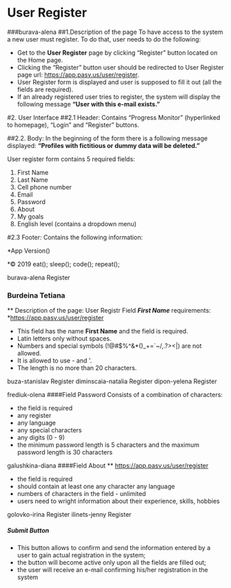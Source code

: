 # User Register
###burava-alena
##1.Description of the page 
To have access to the system a new user must register. 
To do that, user needs to do the following:
* Get to the **User Register** page by clicking “Register” button located on the Home page. 
* Clicking the “Register” button user should be redirected to User Register page url: https://app.pasv.us/user/register.
* User Register form is displayed and user is supposed to fill it out (all the fields are required). 
* If an already registered user tries to register, the system will display the following message **“User with this e-mail exists.”**

#2. User Interface
##2.1 Header: 
Contains “Progress Monitor” (hyperlinked to homepage), “Login” and “Register” buttons.

##2.2. Body:
In the beginning of the form there is a following message displayed:
**“Profiles with fictitious or dummy data will be deleted.”** 

User register form contains 5 required fields: 
1. First Name
2. Last Name
3. Cell phone number
4. Email
5. Password
6. About
7. My goals
8. English level (contains a dropdown menu)


#2.3 Footer:
Contains the following information:

*App Version()

*© 2019 eat(); sleep(); code(); repeat();





burava-alena	Register
### Burdeina Tetiana
** Description of the page: User Registr Field ***First Name*** requirements:
*https://app.pasv.us/user/register 

* This field has the name **First Name**  and the field is required.
* Latin letters only without spaces.
* Numbers and special symbols (!@#$%^&*()_+=`~/\,.?><|) are not allowed.
* It is allowed to use - and '.
* The length is no more than 20 characters.


buza-stanislav	Register
diminscaia-natalia	Register
dipon-yelena	Register

frediuk-olena
####Field Password
Consists of a combination of characters:
* the field is required
* any register
* any language
* any special characters
* any digits (0 - 9)
* the minimum password length is 5 characters and the maximum password length is 30 characters


galushkina-diana
####Field About
** https://app.pasv.us/user/register
* the field is required 
* should contain at least one any character any language
* numbers of characters in the field - unlimited
* users need to wright information about their experience, skills, hobbies 
   
golovko-irina	Register
ilinets-jenny	Register

##### Submit Button

* This button allows to confirm and send the information entered by a user 
  to gain actual registration in the system;
* the button will become active only upon all the fields are filled out; 
* the user will receive an e-mail confirming his/her registration in the system 
